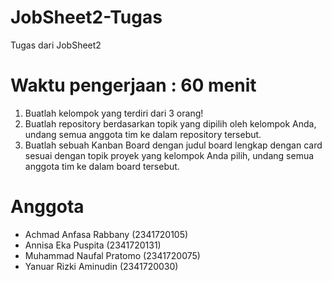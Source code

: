 # JobSheet2-Tugas
Tugas dari JobSheet2

# Waktu pengerjaan : 60 menit
1. Buatlah kelompok yang terdiri dari 3 orang!
2. Buatlah repository berdasarkan topik yang dipilih oleh kelompok Anda, undang
semua anggota tim ke dalam repository tersebut.
3. Buatlah sebuah Kanban Board dengan judul board lengkap dengan card sesuai
dengan topik proyek yang kelompok Anda pilih, undang semua anggota tim ke dalam
board tersebut.

# Anggota
- Achmad Anfasa Rabbany (2341720105)
- Annisa Eka Puspita (2341720131)
- Muhammad Naufal Pratomo (2341720075)
- Yanuar Rizki Aminudin (2341720030)
